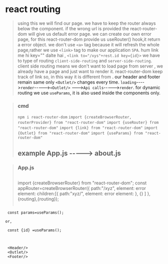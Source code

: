 # react routing
> using this we will find our page.
> we have to keep the router always below the component.
> if the wrong url is provided the react-router-dom will give us default error page.
> we can create our own error page, for this react-router-dom provide us useRouter() hook,it return a error object.
> we don't use `<a>` tag because it will refresh the whole page,rather we use `<link>` tag to make our application `SPA`.
> hum link me hi key="" dalte hai , `<link to="/xys"+rest.id key={id}>`
> we have to type of routing `client-side-routing` and `server-side-routing`.
> client side routing means we don't want to load page from server , we already have a page and just want to render it.
> react-router-dom keep track of link so, in this way it is different from <a>.
> our header and footer remain same only `<Outlet/>` changes every time.
> `loading`---->`render`----->`<Outlet/>` --->`Api calls`----->`render`.
> for dynamic routing we use `useParams`, it is also used inside the components only.

> ### cmd
> `npm i react-router-dom`
> `import {createBrowserRouter, routerProvider} from "react-router-dom"`
> `import {useRouter} from "react-router-dom"`
> `import {link} from "react-router-dom"`
> `import {Outlet} from "react-router-dom"`
> `import {useParams} from "react-router-dom"`
> 
> ## example App.js -----> about.js

> ### App.js
> > ```
  > import {createBrowserRouter} from "react-router-dom";
    const appRouter=createBrowserRouter({
        path:"/xyz",
        element:<About/>
        error element: <error/>
        children:[{ path:"xyz/",
                    element:<About/>
                    error element: <error/>},
                   {}
                 ]
    },{routing},{routing});
  > ```
  > ```
     const params=useParams();
    
    or,

     const {id} =useParams();


  >```


  > ```
     <Header/>
     <Outlet/>
     <Footer/>


  > ```